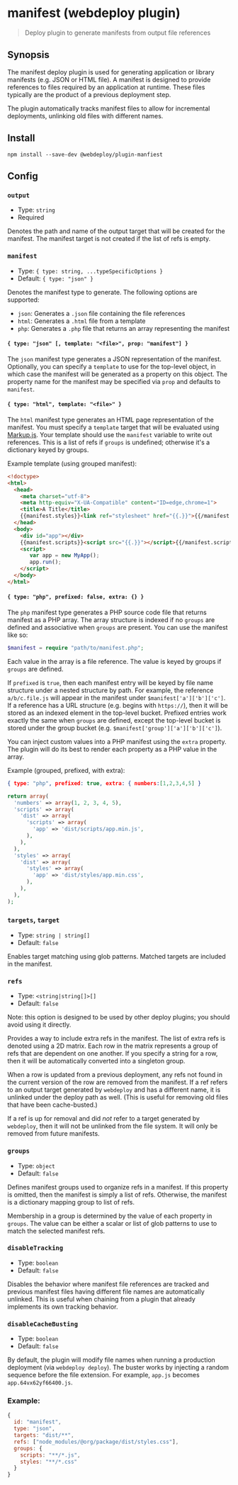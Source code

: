 # manifest (webdeploy plugin)

> Deploy plugin to generate manifests from output file references

## Synopsis

The manifest deploy plugin is used for generating application or library manifests (e.g. JSON or HTML file). A manifest is designed to provide references to files required by an application at runtime. These files typically are the product of a previous deployment step.

The plugin automatically tracks manifest files to allow for incremental deployments, unlinking old files with different names.

## Install

~~~
npm install --save-dev @webdeploy/plugin-manfiest
~~~

## Config

### `output`

- Type: `string`
- Required

Denotes the path and name of the output target that will be created for the manifest. The manifest target is not created if the list of refs is empty.

### `manifest`

- Type: `{ type: string, ...typeSpecificOptions }`
- Default: `{ type: "json" }`

Denotes the manifest type to generate. The following options are supported:
- `json`: Generates a `.json` file containing the file references
- `html`: Generates a `.html` file from a template
- `php`: Generates a `.php` file that returns an array representing the manifest

#### `{ type: "json" [, template: "<file>", prop: "manifest"] }`

The `json` manifest type generates a JSON representation of the manifest. Optionally, you can specify a `template` to use for the top-level object, in which case the manifest will be generated as a property on this object. The property name for the manifest may be specified via `prop` and defaults to `manifest`.

#### `{ type: "html", template: "<file>" }`

The `html` manifest type generates an HTML page representation of the manifest. You must specify a `template` target that will be evaluated using [Markup.js](https://github.com/adammark/Markup.js/). Your template should use the `manifest` variable to write out references. This is a list of refs if `groups` is undefined; otherwise it's a dictionary keyed by groups.

Example template (using grouped manifest):

~~~html
<!doctype>
<html>
  <head>
    <meta charset="utf-8">
    <meta http-equiv="X-UA-Compatible" content="ID=edge,chrome=1">
    <title>A Title</title>
    {{manifest.styles}}<link ref="stylesheet" href="{{.}}">{{/manifest.styles}}
  </head>
  <body>
    <div id="app"></div>
    {{manifest.scripts}}<script src="{{.}}"></script>{{/manifest.scripts}}
    <script>
       var app = new MyApp();
       app.run();
    </script>
  </body>
</html>
~~~

#### `{ type: "php", prefixed: false, extra: {} }`

The `php` manifest type generates a PHP source code file that returns manifest as a PHP array. The array structure is indexed if no `groups` are defined and associative when `groups` are present. You can use the manifest like so:

~~~php
$manifest = require "path/to/manifest.php";
~~~

Each value in the array is a file reference. The value is keyed by groups if `groups` are defined.

If `prefixed` is `true`, then each manifest entry will be keyed by file name structure under a nested structure by path. For example, the reference `a/b/c.file.js` will appear in the manifest under `$manifest['a']['b']['c']`. If a reference has a URL structure (e.g. begins with `https://`), then it will be stored as an indexed element in the top-level bucket. Prefixed entries work exactly the same when `groups` are defined, except the top-level bucket is stored under the group bucket (e.g. `$manifest['group']['a']['b']['c']`).

You can inject custom values into a PHP manifest using the `extra` property. The plugin will do its best to render each property as a PHP value in the array.

Example (grouped, prefixed, with extra):

~~~json
{ type: "php", prefixed: true, extra: { numbers:[1,2,3,4,5] }
~~~

~~~php
return array(
  'numbers' => array(1, 2, 3, 4, 5),
  'scripts' => array(
    'dist' => array(
      'scripts' => array(
        'app' => 'dist/scripts/app.min.js',
      ),
    ),
  ),
  'styles' => array(
    'dist' => array(
      'styles' => array(
        'app' => 'dist/styles/app.min.css',
      ),
    ),
  ),
);
~~~

### `targets`, `target`

- Type: `string | string[]`
- Default: `false`

Enables target matching using glob patterns. Matched targets are included in the manifest.

### `refs`

- Type: `<string|string[]>[]`
- Default: `false`

Note: this option is designed to be used by other deploy plugins; you should avoid using it directly.

Provides a way to include extra refs in the manifest. The list of extra refs is denoted using a 2D matrix. Each row in the matrix represents a group of refs that are dependent on one another. If you specify a string for a row, then it will be automatically converted into a singleton group.

When a row is updated from a previous deployment, any refs not found in the current version of the row are removed from the manifest. If a ref refers to an output target generated by `webdeploy` and has a different name, it is unlinked under the deploy path as well. (This is useful for removing old files that have been cache-busted.)

If a ref is up for removal and did _not_ refer to a target generated by `webdeploy`, then it will not be unlinked from the file system. It will only be removed from future manifests.

### `groups`

- Type: `object`
- Default: `false`

Defines manifest groups used to organize refs in a manifest. If this property is omitted, then the manifest is simply a list of refs. Otherwise, the manifest is a dictionary mapping group to list of refs.

Membership in a group is determined by the value of each property in `groups`. The value can be either a scalar or list of glob patterns to use to match the selected manifest refs.

### `disableTracking`

- Type: `boolean`
- Default: `false`

Disables the behavior where manifest file references are tracked and previous manifest files having different file names are automatically unlinked. This is useful when chaining from a plugin that already implements its own tracking behavior.

### `disableCacheBusting`

- Type: `boolean`
- Default: `false`

By default, the plugin will modify file names when running a production deployment (via `webdeploy deploy`). The buster works by injecting a random sequence before the file extension. For example, `app.js` becomes `app.64vx62yf66400.js`.

### Example:

~~~javascript
{
  id: "manifest",
  type: "json",
  targets: "dist/**",
  refs: ["node_modules/@org/package/dist/styles.css"],
  groups: {
    scripts: "**/*.js",
    styles: "**/*.css"
  }
}
~~~

